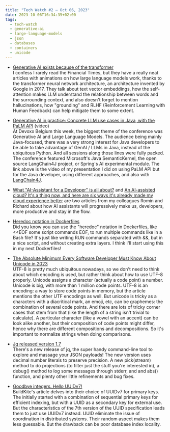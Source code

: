 ```yaml
---
title: "Tech Watch #2 — Oct 06, 2023"
date: 2023-10-06T16:34:35+02:00
tags:
  - tech-watch
  - generative-ai
  - large-language-models
  - json
  - databases
  - containers
  - unicode
---
```


-   [Generative AI exists because of the transformer\
    ](https://ig.ft.com/generative-ai/)I confess I rarely read the Financial Times, but they have a really neat articles with animations on how large language models work, thanks to the transformer neural network architecture, an architecture invented by Google in 2017. They talk about text vector embeddings, how the self-attention makes LLM understand the relationship between words and the surrounding context, and also doesn't forget to mention hallucinations, how "grounding" and RLHF (Reinforcement Learning with Human Feedback) can help mitigate them to some extent.

-   [Generative AI in practice: Concrete LLM use cases in Java, with the PaLM API](https://www.youtube.com/watch?v=ioTPfL9cd9k&t=7s) (video)\
    At Devoxx Belgium this week, the biggest theme of the conference was Generative AI and Large Language Models. The audience being mainly Java-focused, there was a very strong interest for Java developers to be able to take advantage of GenAI / LLMs in Java, instead of the ubiquitous Python. And all sessions along those lines were fully packed. The conference featured Microsoft's Java SemanticKernel, the open source LangChain4J project, or Spring's AI experimental module. The link above is the video of my presentation I did on using PaLM API but for the Java developer, using different approaches, and also with [LangChain4J](https://github.com/langchain4j/langchain4j).

-   [What "AI-Assistant for a Developer" is all about?](https://medium.com/google-cloud/what-ai-assistant-for-a-developer-is-all-about-723de644a449) and [An AI-assisted cloud? It's a thing now, and here are six ways it's already made my cloud experience better](https://seroter.com/2023/09/28/an-ai-assisted-cloud-its-a-thing-now-and-here-are-six-ways-its-already-made-my-cloud-experience-better/) are two articles from my colleagues Romin and Richard about how AI assistants will progressively make us, developers, more productive and stay in the flow.

-   [Heredoc notation in Dockerfiles\
    ](https://www.docker.com/blog/introduction-to-heredocs-in-dockerfiles/)Did you know you can use the "heredoc" notation in Dockerfiles, like <<EOF some script commands EOF, to run multiple commands like in a Bash file? It's just like writing RUN commands separated with &&, but in a nice script, and without creating extra layers. I think I'll start using this in my next Dockerfiles!

-   [The Absolute Minimum Every Software Developer Must Know About Unicode in 2023\
    ](https://tonsky.me/blog/unicode/)UTF-8 is pretty much ubiquitous nowadays, so we don't need to think about which encoding is used, but rather think about how to use UTF-8 properly. Unicode assigns a character (actually a code point) a number. Unicode is big, with more than 1 million code points. UTF-8 is an encoding: a way to store code points in memory, but the article mentions the other UTF encodings as well. But unicode is tricky as a characters with a diacritical mark, an emoji, etc, can be graphemes: the combination of several code points. And there are lots of tricky corner cases that stem from that (like the length of a string isn't trivial to calculate). A particular character (like a vowel with an accent) can be look alike another, but their composition of code points might differ, hence why there are different compositions and decompositions. So it's important to normalize strings when doing comparisons.

-   [Jq released version 1.7\
    ](https://github.com/jqlang/jq/releases)There's a new release of jq, the super handy command-line tool to explore and massage your JSON payloads! The new version uses decimal number literals to preserve precision. A new pick(stream) method to do projections (to filter just the stuff you're interested in), a debug() method to log some messages through stderr, and and abs() function, and plenty other little refinements and bug fixes.

-   [Goodbye integers. Hello UUIDv7!\
    ](https://buildkite.com/blog/goodbye-integers-hello-uuids)BuildKite's article delves into their choice of UUIDv7 for primary keys. The initially started with a combination of sequential primary keys for efficient indexing, but with a UUID as a secondary key for external use. But the characteristics of the 7th version of the UUID specification leads them to just use UUIDv7 instead. UUID eliminate the issue of coordination in distributed systems. Their random aspect makes them less guessable. But the drawback can be poor database index locality.

